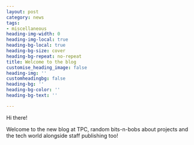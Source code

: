 ```yaml
---
layout: post
category: news
tags:
- miscellaneous
heading-img-width: 0
heading-img-local: true
heading-bg-local: true
heading-bg-size: cover
heading-bg-repeat: no-repeat
title: Welcome to the blog
customise_heading_image: false
heading-img: ''
customheadingbg: false
heading-bg: ''
heading-bg-color: ''
heading-bg-text: ''

---
```

Hi there!

Welcome to the new blog at TPC, random bits-n-bobs about projects and the tech world alongside staff publishing too!